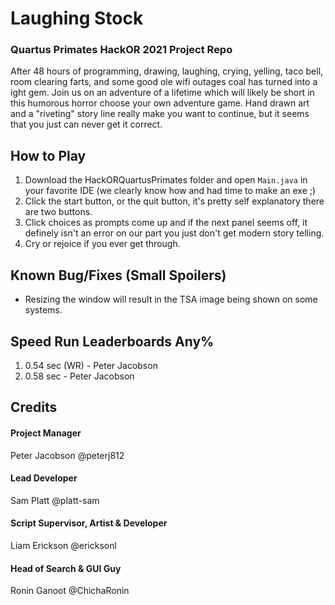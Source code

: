 # Laughing Stock
### Quartus Primates HackOR 2021 Project Repo

After 48 hours of programming, drawing, laughing, crying, yelling, taco bell, room clearing farts, and some good ole wifi outages coal has turned into a ight gem. Join us on an adventure of a lifetime which will likely be short in this humorous horror choose your own adventure game. Hand drawn art and a "riveting" story line really make you want to continue, but it seems that you just can never get it correct. 

How to Play
-----------
  1. Download the HackORQuartusPrimates folder and open ```Main.java``` in your favorite IDE (we clearly know how and had time to make an exe ;)
  2. Click the start button, or the quit button, it's pretty self explanatory there are two buttons.
  3. Click choices as prompts come up and if the next panel seems off, it definely isn't an error on our part you just don't get modern story telling.
  4. Cry or rejoice if you ever get through.

 Known Bug/Fixes (Small Spoilers)
 ---------------------------
 - Resizing the window will result in the TSA image being shown on some systems.

 Speed Run Leaderboards Any%
 --------------------------
  1. 0.54 sec (WR) - Peter Jacobson 
  2. 0.58 sec - Peter Jacobson

Credits
-------
#### Project Manager
Peter Jacobson @peterj812

#### Lead Developer
Sam Platt @platt-sam

#### Script Supervisor, Artist & Developer
Liam Erickson @ericksonl

#### Head of Search & GUI Guy
Ronin Ganoot @ChichaRonin

